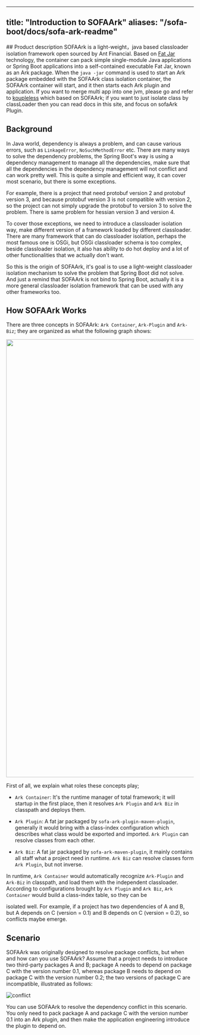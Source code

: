 
---
title: "Introduction to SOFAArk"
aliases: "/sofa-boot/docs/sofa-ark-readme"
---

﻿## Product description
SOFAArk is a light-weight，java based classloader isolation framework 
open sourced by Ant Financial. Based on  [Fat Jar](https://docs.spring.io/spring-boot/docs/current/reference/html/executable-jar.html#executable-jar-jar-file-structure) technology, the container can pack simple single-module Java applications or Spring Boot applications into a self-contained executable Fat Jar, known as an Ark package. When the `java -jar` command is used to start an Ark package embedded with the SOFAArk class isolation container, the SOFAArk container will start, and it then starts each Ark plugin and application.
If you want to merge multi app into one jvm, please go and refer to [koupleless](https://github.com/koupleless/koupleless) which based on SOFAArk; if you want to just isolate class by classLoader then you can read docs in this site, and focus on sofaArk Plugin.

## Background
In Java world, dependency is always a problem, and can cause various errors, such as `LinkageError`, `NoSuchMethodError` etc. There are many ways to solve the dependency problems, the Spring Boot's way is using a dependency management to manage all the dependencies, make sure that all the dependencies in the dependency management will not conflict and can work pretty well. This is quite a simple and efficient way, it can cover most scenario, but there is some exceptions.

For example, there is a project that need protobuf version 2 and protobuf version 3, and because protobuf version 3 is not compatible with version 2, so the project can not simply upgrade the protobuf to version 3 to solve the problem. There is same problem for hessian version 3 and version 4.

To cover those exceptions, we need to introduce a classloader isolation way, make different version of a framework loaded by different classloader. There are many framework that can do classloader isolation, perhaps the most famous one is OSGi, but OSGi classloader schema is too complex, beside classloader isolation, it also has ability to do hot deploy and a lot of other functionalities that we actually don't want.

So this is the origin of SOFAArk, it's goal is to use a light-weight classloader isolation mechanism to solve the problem that Spring Boot did not solve. And just a remind that SOFAArk is not bind to Spring Boot, actually it is a more general classloader isolation framework that can be used with any other frameworks too.

## How SOFAArk Works

There are three concepts in SOFAArk: `Ark Container`, `Ark-Plugin` and `Ark-Biz`; they are organized as what the following graph shows:

<div style="text-align: center;">
    <img align="center" width="1310" height="1178" src="https://cdn.yuque.com/lark/2018/png/590/1523868989241-f50695ed-dca0-4bf7-a6a9-afe07c2ade76.png">
</div>

First of all, we explain what roles these concepts play;

+ `Ark Container`: It's the runtime manager of total framework; it will startup in the first place, then it resolves `Ark Plugin` and `Ark Biz` in classpath and deploys them.

+ `Ark Plugin`: A fat jar packaged by `sofa-ark-plugin-maven-plugin`, generally it would bring with a class-index configuration which describes what class would be exported and imported. `Ark Plugin` can resolve classes from each other.

+ `Ark Biz`: A fat jar packaged by `sofa-ark-maven-plugin`, it mainly contains all staff what a project need in runtime. `Ark Biz` can resolve classes form `Ark Plugin`, but not inverse.

In runtime, `Ark Container` would automatically recognize `Ark-Plugin` and `Ark-Biz` in classpath, and load them with the independent classloader. According to configurations brought by `Ark Plugin` and `Ark Biz`, `Ark Container` would build a class-index table, so they can be

isolated well. For example, if a project has two dependencies of A and B, but A depends on C (version = 0.1) and B depends on C (version = 0.2), so conflicts maybe emerge.

## Scenario
SOFAArk was originally designed to resolve package conflicts, but when and how can you use SOFAArk? Assume that a project needs to introduce two third-party packages A and B; package A needs to depend on package C with the version number 0.1, whereas package B needs to depend on package C with the version number 0.2; the two versions of package C are incompatible, illustrated as follows:

![conflict](https://cdn.yuque.com/lark/2018/png/590/1523868150329-41ea3982-4783-49b0-a1e6-ffffddbe0886.png)

You can use SOFAArk to resolve the dependency conflict in this scenario. You only need to pack package A and package C with the version number 0.1 into an Ark plugin, and then make the application engineering introduce the plugin to depend on.

